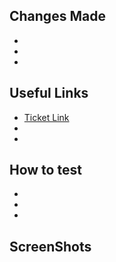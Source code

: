## Changes Made

-
-
-

## Useful Links

- [Ticket Link]()
-
-

## How to test

-
-
-

## **ScreenShots**
